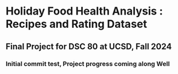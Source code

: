 
# Holiday Food Health Analysis : Recipes and Rating Dataset

## Final Project for DSC 80 at UCSD, Fall 2024

### Initial commit test, Project progress coming along Well
